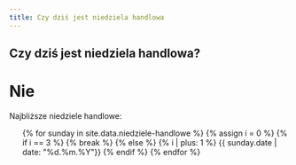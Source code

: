 ```yaml
---
title: Czy dziś jest niedziela handlowa
---
```


<h2 class="display-4 lh-1  text-center">Czy dziś jest niedziela handlowa?</h2>
<h1 id="is-shopping-allowed" class="display-4 fw-bold lh-1 pt-4 text-center">Nie</h1>
<div class="row pt-5">
    <p class="lead">Najbliższe niedziele handlowe:</p>
    <div class="container">
        <ul id="next-sunday" class="list-group">
            {% for sunday in site.data.niedziele-handlowe %}
            {% assign i = 0 %}
                {% if i == 3 %}
                    {% break %}
                {% else %}
                    {% i | plus: 1 %}
                    {{ sunday.date | date: "%d.%m.%Y"}}
                {% endif %}
            {% endfor %}
        </ul>
    </div>
</div>
<script type="text/javascript">
    const date = new Date();
    let day = date.getDate();
    let month = date.getMonth() + 1;
    let year = date.getFullYear();
    let currentDate = `${month}/${day}/${year}`;
    const shoppingAllowed = ['12/11/2022','12/18/2022','1/29/2023','4/2/2023','4/30/2023','6/25/2023','8/27/2023','12/17/2023','12/24/2023','1/28/2024','3/24/2024','4/28/2024','6/30/2024','8/25/2024','12/15/2024','12/22/2024']

    if (shoppingAllowed.includes(currentDate)){
        let isAllowed = document.getElementById('is-shopping-allowed');
        isAllowed.innerHTML = isAllowed.innerHTML.replace("Nie", "Tak");
    }

    let counter = 0;
    shoppingAllowed.forEach(i => {
        let nextSundayDate = new Date(i);
        if (date < nextSundayDate){
            if (counter < 3){
                let currentDate = convertDate(nextSundayDate);
                let node = document.createElement("li");
                let textnode = document.createTextNode(currentDate);
                node.appendChild(textnode);
                node.classList.add("list-group-item");
                document.getElementById("next-sunday").appendChild(node);
            }
            counter += 1;
        }
    })

    function convertDate(nextSundayDate) {
        const months = ['01','02','03','04','05','06','07','08','09','10','11','12',]
        let day = nextSundayDate.getDate();
        let month = months[nextSundayDate.getMonth()];
        let year = nextSundayDate.getFullYear();
        return `${day}.${month}.${year}`;
    }
</script>